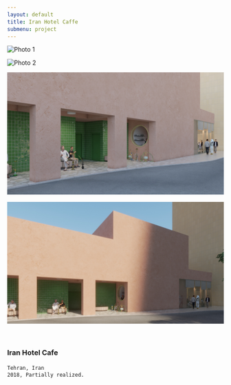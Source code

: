 ```yaml
---
layout: default
title: Iran Hotel Caffe
submenu: project
---
```


![Photo 1](works/iran-hotel-cafe/cafe2_cam1_Grd.jpg)

![Photo 2](works/iran-hotel-cafe/cafe2_cam2_Grd.jpg)

![Photo 3](works/iran-hotel-cafe/cafe2_cam3_01.jpg)

![Photo 4](works/iran-hotel-cafe/cafe2_cam3_02.jpg)

<br id="scr-to-here" />

### Iran Hotel Cafe

	Tehran, Iran
	2018, Partially realized.